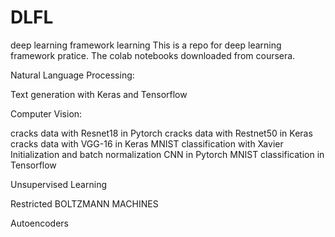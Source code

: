 # DLFL
deep learning framework learning
This is a repo for deep learning framework pratice. The colab notebooks downloaded from coursera.

Natural Language Processing:

Text generation with Keras and Tensorflow

Computer Vision:

cracks data with Resnet18 in Pytorch
cracks data with Restnet50 in Keras
cracks data with VGG-16 in Keras
MNIST classification with Xavier Initialization and batch normalization CNN in Pytorch
MNIST classification in Tensorflow

Unsupervised Learning

Restricted BOLTZMANN MACHINES

Autoencoders
